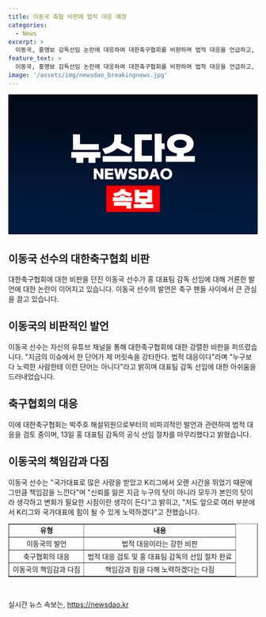 ```yaml
---
title: 이동국 축협 비판에 법적 대응 예정
categories:
  - News
excerpt: >
  이동국, 홍명보 감독선임 논란에 대응하여 대한축구협회를 비판하며 법적 대응을 언급하고, 박주호 해설위원의 감독 선임과정 비공개 이슈에 대한 발언, 대표팀 감독 선임에 대한 아쉬움 표현 및 책임감 발언을 통해 변화에 대한 노력을 약속했다. 이슈에서 한 단어가 제 머릿속을 강타한다. 법적 대응이다며 대응을 비판하고, 5개월이 넘는 시간 지켜보며 참 아쉽단 생각을 했다. 한국 축구 팬들의 걱정과 기대만큼 잘되지 않은 것 같다고 했다. 신뢰를 잃은 지금 누구의 탓이 아니라 모두가 본인의 탓이라 생각하고 변화가 필요한 시점이라며 앞으로 K리그와 국가대표에 힘이 될 수 있게 노력하겠다고 밝혔다.
feature_text: >
  이동국, 홍명보 감독선임 논란에 대응하여 대한축구협회를 비판하며 법적 대응을 언급하고, 박주호 해설위원의 감독 선임과정 비공개 이슈에 대한 발언, 대표팀 감독 선임에 대한 아쉬움 표현 및 책임감 발언을 통해 변화에 대한 노력을 약속했다. 이슈에서 한 단어가 제 머릿속을 강타한다. 법적 대응이다며 대응을 비판하고, 5개월이 넘는 시간 지켜보며 참 아쉽단 생각을 했다. 한국 축구 팬들의 걱정과 기대만큼 잘되지 않은 것 같다고 했다. 신뢰를 잃은 지금 누구의 탓이 아니라 모두가 본인의 탓이라 생각하고 변화가 필요한 시점이라며 앞으로 K리그와 국가대표에 힘이 될 수 있게 노력하겠다고 밝혔다.
image: '/assets/img/newsdao_breakingnews.jpg'
---
```


<p><img src="/assets/img/newsdao_breakingnews.jpg" alt="ranknews 속보" /></p>

<h2 data-ke-size="size26">이동국 선수의 대한축구협회 비판</h2>

<p data-ke-size="size16">대한축구협회에 대한 비판을 던진 이동국 선수가 홍 대표팀 감독 선임에 대해 거론한 발언에 대한 논란이 이어지고 있습니다. 이동국 선수의 발언은 축구 팬들 사이에서 큰 관심을 끌고 있습니다.</p>

<h2 data-ke-size="size26">이동국의 비판적인 발언</h2>

<p data-ke-size="size16">이동국 선수는 자신의 유튜브 채널을 통해 대한축구협회에 대한 강렬한 비판을 퍼뜨렸습니다. "지금의 이슈에서 한 단어가 제 머릿속을 강타한다. 법적 대응이다"라며 "누구보다 노력한 사람한테 이런 단어는 아니다"라고 밝히며 대표팀 감독 선임에 대한 아쉬움을 드러내었습니다.</p>

<h2 data-ke-size="size26">축구협회의 대응</h2>

<p data-ke-size="size16">이에 대한축구협회는 박주호 해설위원으로부터의 비파괴적인 발언과 관련하여 법적 대응을 검토 중이며, 13일 홍 대표팀 감독의 공식 선임 절차를 마무리했다고 밝혔습니다.</p>

<h2 data-ke-size="size26">이동국의 책임감과 다짐</h2>

<p data-ke-size="size16">이동국 선수는 "국가대표로 많은 사랑을 받았고 K리그에서 오랜 시간을 뛰었기 때문에 그만큼 책임감을 느낀다"며 "신뢰를 잃은 지금 누구의 탓이 아니라 모두가 본인의 탓이라 생각하고 변화가 필요한 시점이란 생각이 든다"고 밝히고, "저도 앞으로 여러 부분에서 K리그와 국가대표에 힘이 될 수 있게 노력하겠다"고 전했습니다.</p>

<table style="width: 100%;" border="1">
<tbody>
<tr>
<td style="text-align: center; height: 17px;"><b>유형</b></td>
<td style="text-align: center; height: 17px;"><b>내용</b></td>
</tr>
<tr>
<td style="text-align: center; height: 17px;">이동국의 발언</td>
<td style="text-align: center; height: 17px;">법적 대응이라는 강한 비판</td>
</tr>
<tr>
<td style="text-align: center; height: 17px;">축구협회의 대응</td>
<td style="text-align: center; height: 17px;">법적 대응 검토 및 홍 대표팀 감독의 선임 절차 완료</td>
</tr>
<tr>
<td style="text-align: center; height: 17px;">이동국의 책임감과 다짐</td>
<td style="text-align: center; height: 17px;">책임감과 힘을 다해 노력하겠다는 다짐</td>
</tr>
</tbody>
</table>

<p data-ke-size="size16">&nbsp;</p>
실시간 뉴스 속보는, <a href="https://newsdao.kr" rel="dofollow">https://newsdao.kr</a>


